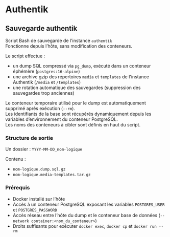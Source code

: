 # Authentik

## Sauvegarde authentik

Script Bash de sauvegarde de l'instance `authentik`  
Fonctionne depuis l’hôte, sans modification des conteneurs.

Le script effectue :
- un dump SQL compressé via `pg_dump`, exécuté dans un conteneur éphémère (`postgres:16-alpine`)
- une archive gzip des répertoires `media` et `templates` de l'instance Authentik (`/media` et `/templates`)
- une rotation automatique des sauvegardes (suppression des sauvegardes trop anciennes)

Le conteneur temporaire utilisé pour le dump est automatiquement supprimé après exécution (`--rm`).  
Les identifiants de la base sont récupérés dynamiquement depuis les variables d’environnement du conteneur PostgreSQL.  
Les noms des conteneurs à cibler sont définis en haut du script.

### Structure de sortie

Un dossier : `YYYY-MM-DD_nom-logique`

Contenu :
- `nom-logique.dump.sql.gz`
- `nom-logique.media-templates.tar.gz`

### Prérequis

- Docker installé sur l’hôte  
- Accès à un conteneur PostgreSQL exposant les variables `POSTGRES_USER` et `POSTGRES_PASSWORD`  
- Accès réseau entre l’hôte du dump et le conteneur base de données (`--network container:<nom_du_conteneur>`)  
- Droits suffisants pour exécuter `docker exec`, `docker cp` et `docker run --rm`
